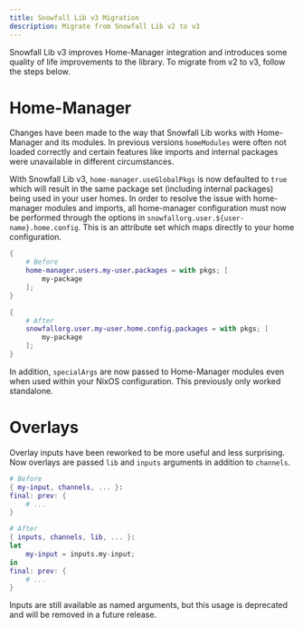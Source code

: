 ```yaml
---
title: Snowfall Lib v3 Migration
description: Migrate from Snowfall Lib v2 to v3
---
```


Snowfall Lib v3 improves Home-Manager integration and introduces some quality of life
improvements to the library. To migrate from v2 to v3, follow the steps below.

# Home-Manager

Changes have been made to the way that Snowfall Lib works with Home-Manager and its modules.
In previous versions `homeModules` were often not loaded correctly and certain features like
imports and internal packages were unavailable in different circumstances.

With Snowfall Lib v3, `home-manager.useGlobalPkgs` is now defaulted to `true` which will result
in the same package set (including internal packages) being used in your user homes. In order to
resolve the issue with home-manager modules and imports, all home-manager configuration must now
be performed through the options in `snowfallorg.user.${user-name}.home.config`. This is an
attribute set which maps directly to your home configuration.

```nix
{
    # Before
    home-manager.users.my-user.packages = with pkgs; [
        my-package
    ];
}
```

```nix
{
    # After
    snowfallorg.user.my-user.home.config.packages = with pkgs; [
        my-package
    ];
}
```

In addition, `specialArgs` are now passed to Home-Manager modules even when used within your
NixOS configuration. This previously only worked standalone.

# Overlays

Overlay inputs have been reworked to be more useful and less surprising. Now overlays are passed
`lib` and `inputs` arguments in addition to `channels`.

```nix
# Before
{ my-input, channels, ... }:
final: prev: {
    # ...
}
```

```nix
# After
{ inputs, channels, lib, ... }:
let
    my-input = inputs.my-input;
in
final: prev: {
    # ...
}
```

Inputs are still available as named arguments, but this usage is deprecated and will be removed
in a future release.
